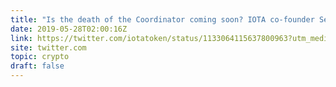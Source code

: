 ```yaml
---
title: "Is the death of the Coordinator coming soon? IOTA co-founder Serguei Popov gives some hints during ReSum. Check it out in this never released before video."
date: 2019-05-28T02:00:16Z
link: https://twitter.com/iotatoken/status/1133064115637800963?utm_medium=RSS&utm_source=hune
site: twitter.com
topic: crypto
draft: false
---
```

